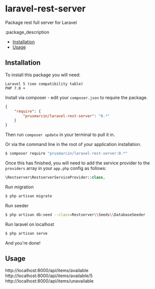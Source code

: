 # laravel-rest-server
Package rest full server for Laravel

:package_description

- [Installation](#installation)
- [Usage](#usage)

Installation
------------

To install this package you will need:

    Laravel 5 (see compatibility table)
    PHP 7.0 +


Install via composer - edit your `composer.json` to require the package.

``` json
{
    "require": {
        "prusmarcin/laravel-rest-server": "0.*"
    }
}
```

Then run `composer update` in your terminal to pull it in.

Or via the command line in the root of your application installation.

``` bash
$ composer require "prusmarcin/laravel-rest-server:0.*"
```


Once this has finished, you will need to add the service provider to the `providers` array in your `app.php` config as follows:

``` php
\Restserver\RestserverServiceProvider::class,
```

Run migration

``` bash
$ php artisan migrate
```
Run seeder

``` bash
$ php artisan db:seed --class=Restserver\\Seeds\\DatabaseSeeder
```
Run laravel on localhost
``` bash
$ php artisan serve
```
And you're done!

Usage
-----

http://localhost:8000/api/items/available
http://localhost:8000/api/items/available/5
http://localhost:8000/api/items/unavailable

